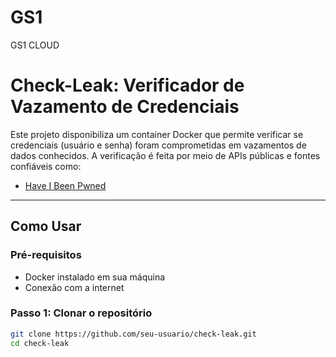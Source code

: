 # GS1
GS1 CLOUD
# Check-Leak: Verificador de Vazamento de Credenciais

Este projeto disponibiliza um container Docker que permite verificar se credenciais (usuário e senha) foram comprometidas em vazamentos de dados conhecidos. A verificação é feita por meio de APIs públicas e fontes confiáveis como:

- [Have I Been Pwned](https://haveibeenpwned.com/)

---

## Como Usar

### Pré-requisitos

- Docker instalado em sua máquina
- Conexão com a internet


### Passo 1: Clonar o repositório

```bash
git clone https://github.com/seu-usuario/check-leak.git
cd check-leak
```
